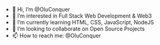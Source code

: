- 👋 Hi, I’m @OluConquer
- 👀 I’m interested in Full Stack Web Development & Web3
- 🌱 I’m currently learning HTML, CSS, JavaScript, NodeJS
- 💞️ I’m looking to collaborate on Open Source Projects
- 📫 How to reach me: @OluConquer

<!---
OluConquer/OluConquer is a ✨ special ✨ repository because its `README.md` (this file) appears on your GitHub profile.
You can click the Preview link to take a look at your changes.
--->
